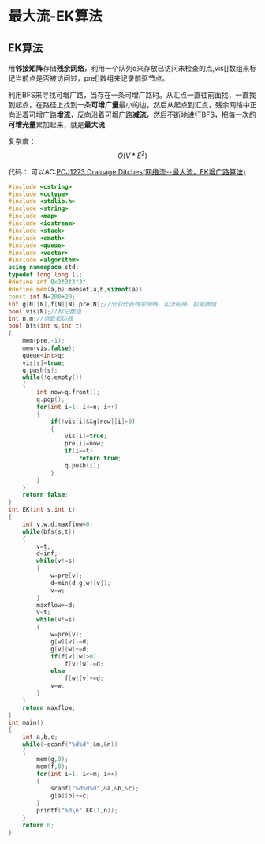 # 最大流-EK算法

## EK算法

用**邻接矩阵**存储**残余网络**，利用一个队列q来存放已访问未检查的点,vis[]数组来标记当前点是否被访问过，pre[]数组来记录前驱节点。

利用BFS来寻找可增广路，当存在一条可增广路时。从汇点一直往前面找，一直找到起点，在路径上找到一条**可增广量**最小的边，然后从起点到汇点，残余网络中正向沿着可增广路**增流**，反向沿着可增广路**减流**，然后不断地进行BFS，把每一次的**可增光量**累加起来，就是**最大流**

复杂度：$$O(V*E^2)$$

代码：
可以AC:[POJ1273 Drainage Ditches(网络流--最大流，EK增广路算法)](http://blog.csdn.net/riba2534/article/details/78933513)
```cpp
#include <cstring>
#include <cctype>
#include <stdlib.h>
#include <string>
#include <map>
#include <iostream>
#include <stack>
#include <cmath>
#include <queue>
#include <vector>
#include <algorithm>
using namespace std;
typedef long long ll;
#define inf 0x3f3f3f3f
#define mem(a,b) memset(a,b,sizeof(a))
const int N=200+20;
int g[N][N],f[N][N],pre[N];//分别代表残余网络，实流网络，前驱数组
bool vis[N];//标记数组
int n,m;//点数和边数
bool bfs(int s,int t)
{
    mem(pre,-1);
    mem(vis,false);
    queue<int>q;
    vis[s]=true;
    q.push(s);
    while(!q.empty())
    {
        int now=q.front();
        q.pop();
        for(int i=1; i<=n; i++)
        {
            if(!vis[i]&&g[now][i]>0)
            {
                vis[i]=true;
                pre[i]=now;
                if(i==t)
                    return true;
                q.push(i);
            }
        }
    }
    return false;
}
int EK(int s,int t)
{
    int v,w,d,maxflow=0;
    while(bfs(s,t))
    {
        v=t;
        d=inf;
        while(v!=s)
        {
            w=pre[v];
            d=min(d,g[w][v]);
            v=w;
        }
        maxflow+=d;
        v=t;
        while(v!=s)
        {
            w=pre[v];
            g[w][v]-=d;
            g[v][w]+=d;
            if(f[v][w]>0)
                f[v][w]-=d;
            else
                f[w][v]+=d;
            v=w;
        }
    }
    return maxflow;
}
int main()
{
    int a,b,c;
    while(~scanf("%d%d",&m,&n))
    {
        mem(g,0);
        mem(f,0);
        for(int i=1; i<=m; i++)
        {
            scanf("%d%d%d",&a,&b,&c);
            g[a][b]+=c;
        }
        printf("%d\n",EK(1,n));
    }
    return 0;
}
```
